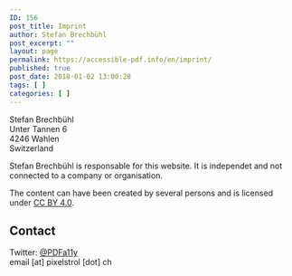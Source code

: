 ```yaml
---
ID: 156
post_title: Imprint
author: Stefan Brechbühl
post_excerpt: ""
layout: page
permalink: https://accessible-pdf.info/en/imprint/
published: true
post_date: 2018-01-02 13:00:28
tags: [ ]
categories: [ ]
---
```

Stefan Brechbühl  
Unter Tannen 6  
4246 Wahlen  
Switzerland

Stefan Brechbühl is responsable for this website. It is independet and not connected to a company or organisation.

The content can have been created by several persons and is licensed under [CC BY 4.0][1].

## Contact

Twitter: [@PDFa11y][2]  
email [at] pixelstrol [dot] ch

 [1]: https://creativecommons.org/licenses/by/4.0/
 [2]: https://twitter.com/PDFa11y